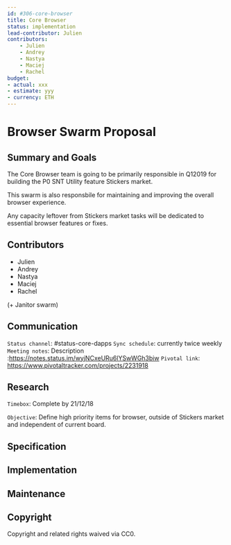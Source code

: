 ```yaml
---
id: #306-core-browser
title: Core Browser
status: implementation
lead-contributor: Julien
contributors:
    - Julien
    - Andrey
    - Nastya
    - Maciej
    - Rachel
budget:
- actual: xxx
- estimate: yyy
- currency: ETH
---
```


Browser Swarm Proposal
=

## Summary and Goals

The Core Browser team is going to be primarily responsible in Q12019 for building the P0 SNT Utility feature Stickers market.

This swarm is also responsbile for maintaining and improving the overall browser experience. 

Any capacity leftover from Stickers market tasks will be dedicated to essential browser features or fixes.

## Contributors

- Julien
- Andrey
- Nastya
- Maciej
- Rachel

(+ Janitor swarm)

## Communication

`Status channel`: #status-core-dapps
`Sync schedule`: currently twice weekly
`Meeting notes`: Description :https://notes.status.im/wyjNCxeURu6lYSwWGh3biw
`Pivotal link`: https://www.pivotaltracker.com/projects/2231918

## Research

`Timebox`: Complete by 21/12/18

`Objective`: Define high priority items for browser, outside of Stickers market and independent of current board. 

## Specification

## Implementation 

## Maintenance

## Copyright

Copyright and related rights waived via CC0.
